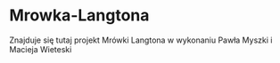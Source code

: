 # Mrowka-Langtona
Znajduje się tutaj projekt Mrówki Langtona w wykonaniu Pawła Myszki i Macieja Wieteski 
